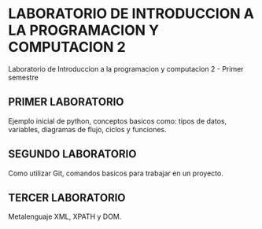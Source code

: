 # LABORATORIO DE INTRODUCCION A LA PROGRAMACION Y COMPUTACION 2
Laboratorio de Introduccion a la programacion y computacion 2 - Primer semestre

## PRIMER LABORATORIO
Ejemplo inicial de python, conceptos basicos como: tipos de datos, variables, diagramas de flujo, ciclos y funciones.

## SEGUNDO LABORATORIO
Como utilizar Git, comandos basicos para trabajar en un proyecto.

## TERCER LABORATORIO
Metalenguaje XML, XPATH y DOM.

